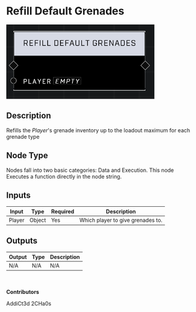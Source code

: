 # Refill Default Grenades
![](../../../.gitbook/assets/refill-default-grenades.png)
## Description
Refills the *Player*'s grenade inventory up to the loadout maximum for each grenade type

## Node Type
Nodes fall into two basic categories: Data and Execution. This node Executes a function directly in the node string.

## Inputs
| Input | Type | Required | Description |
|------------------|------------------|----------|--------------------------------------------------------------|
| Player | Object | Yes | Which player to give grenades to. |


## Outputs
| Output | Type | Description |
|------------------|------------------|--------------------------------------------------------------|
| N/A | N/A | N/A |


\
\
**Contributors**

AddiCt3d 2CHa0s
